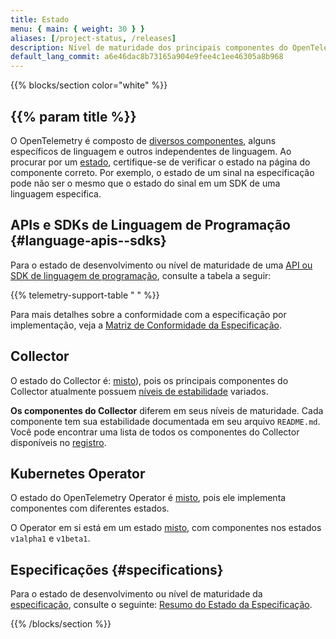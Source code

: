 ```yaml
---
title: Estado
menu: { main: { weight: 30 } }
aliases: [/project-status, /releases]
description: Nível de maturidade dos principais componentes do OpenTelemetry
default_lang_commit: a6e46dac8b73165a904e9fee4c1ee46305a8b968
---
```


{{% blocks/section color="white" %}}

## {{% param title %}}

O OpenTelemetry é composto de
[diversos componentes](/docs/concepts/components/), alguns específicos de
linguagem e outros independentes de linguagem. Ao procurar por um
[estado](/docs/specs/otel/versioning-and-stability/), certifique-se de verificar
o estado na página do componente correto. Por exemplo, o estado de um sinal na
especificação pode não ser o mesmo que o estado do sinal em um SDK de uma
linguagem especifica.

## APIs e SDKs de Linguagem de Programação {#language-apis--sdks}

Para o estado de desenvolvimento ou nível de maturidade de uma
[API ou SDK de linguagem de programação](/docs/languages/), consulte a tabela a
seguir:

{{% telemetry-support-table " " %}}

Para mais detalhes sobre a conformidade com a especificação por implementação,
veja a
[Matriz de Conformidade da Especificação](https://github.com/open-telemetry/opentelemetry-specification/blob/main/spec-compliance-matrix.md).

## Collector

O estado do Collector é: [misto](/docs/specs/otel/document-status/#mixed)), pois
os principais componentes do Collector atualmente possuem
[níveis de estabilidade](https://github.com/open-telemetry/opentelemetry-collector#stability-levels)
variados.

**Os componentes do Collector** diferem em seus níveis de maturidade. Cada
componente tem sua estabilidade documentada em seu arquivo `README.md`. Você
pode encontrar uma lista de todos os componentes do Collector disponíveis no
[registro](/ecosystem/registry/?language=collector).

## Kubernetes Operator

O estado do OpenTelemetry Operator é
[misto](/docs/specs/otel/document-status/#mixed), pois ele implementa
componentes com diferentes estados.

O Operator em si está em um estado
[misto](/docs/specs/otel/document-status/#mixed), com componentes nos estados
`v1alpha1` e `v1beta1`.

## Especificações {#specifications}

Para o estado de desenvolvimento ou nível de maturidade da
[especificação](/docs/specs/otel/), consulte o seguinte:
[Resumo do Estado da Especificação](/docs/specs/status/).

{{% /blocks/section %}}
